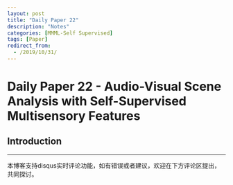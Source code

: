 ```yaml
---
layout: post
title: "Daily Paper 22"
description: "Notes"
categories: [MMML-Self Supervised]
tags: [Paper]
redirect_from:
  - /2019/10/31/
---
```


# Daily Paper 22 - Audio-Visual Scene Analysis with Self-Supervised Multisensory Features  

## Introduction  


---
本博客支持disqus实时评论功能，如有错误或者建议，欢迎在下方评论区提出，共同探讨。  
